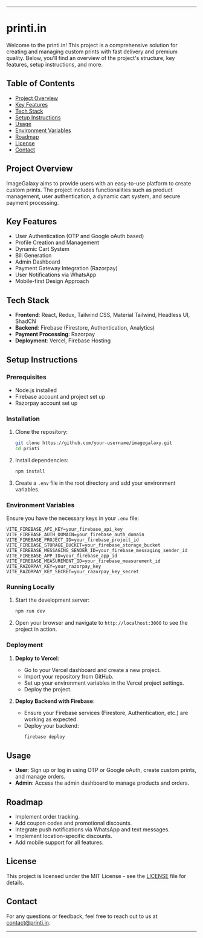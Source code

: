 

---

# printi.in 

Welcome to the printi.in! This project is a comprehensive solution for creating and managing custom prints with fast delivery and premium quality. Below, you'll find an overview of the project's structure, key features, setup instructions, and more.

## Table of Contents
- [Project Overview](#project-overview)
- [Key Features](#key-features)
- [Tech Stack](#tech-stack)
- [Setup Instructions](#setup-instructions)
- [Usage](#usage)
- [Environment Variables](#environment-variables)
- [Roadmap](#roadmap)
- [License](#license)
- [Contact](#contact)

## Project Overview
ImageGalaxy aims to provide users with an easy-to-use platform to create custom prints. The project includes functionalities such as product management, user authentication, a dynamic cart system, and secure payment processing.

## Key Features
- User Authentication (OTP and Google oAuth based)
- Profile Creation and Management
- Dynamic Cart System
- Bill Generation
- Admin Dashboard
- Payment Gateway Integration (Razorpay)
- User Notifications via WhatsApp
- Mobile-first Design Approach

## Tech Stack
- **Frontend**: React, Redux, Tailwind CSS, Material Tailwind, Headless UI, ShadCN
- **Backend**: Firebase (Firestore, Authentication, Analytics)
- **Payment Processing**: Razorpay
- **Deployment**: Vercel, Firebase Hosting

## Setup Instructions
### Prerequisites
- Node.js installed
- Firebase account and project set up
- Razorpay account set up

### Installation
1. Clone the repository:
   ```bash
   git clone https://github.com/your-username/imagegalaxy.git
   cd printi
   ```

2. Install dependencies:
   ```bash
   npm install
   ```

3. Create a `.env` file in the root directory and add your environment variables.

### Environment Variables
Ensure you have the necessary keys in your `.env` file:
```env
VITE_FIREBASE_API_KEY=your_firebase_api_key
VITE_FIREBASE_AUTH_DOMAIN=your_firebase_auth_domain
VITE_FIREBASE_PROJECT_ID=your_firebase_project_id
VITE_FIREBASE_STORAGE_BUCKET=your_firebase_storage_bucket
VITE_FIREBASE_MESSAGING_SENDER_ID=your_firebase_messaging_sender_id
VITE_FIREBASE_APP_ID=your_firebase_app_id
VITE_FIREBASE_MEASUREMENT_ID=your_firebase_measurement_id
VITE_RAZORPAY_KEY=your_razorpay_key
VITE_RAZORPAY_KEY_SECRET=your_razorpay_key_secret
```

### Running Locally
1. Start the development server:
   ```bash
   npm run dev
   ```

2. Open your browser and navigate to `http://localhost:3000` to see the project in action.

### Deployment
1. **Deploy to Vercel**:
   - Go to your Vercel dashboard and create a new project.
   - Import your repository from GitHub.
   - Set up your environment variables in the Vercel project settings.
   - Deploy the project.

2. **Deploy Backend with Firebase**:
   - Ensure your Firebase services (Firestore, Authentication, etc.) are working as expected.
   - Deploy your backend:
     ```bash
     firebase deploy
     ```

## Usage
- **User**: Sign up or log in using OTP or Google oAuth, create custom prints, and manage orders.
- **Admin**: Access the admin dashboard to manage products and orders.

## Roadmap
- Implement order tracking.
- Add coupon codes and promotional discounts.
- Integrate push notifications via WhatsApp and text messages.
- Implement location-specific discounts.
- Add mobile support for all features.

## License
This project is licensed under the MIT License - see the [LICENSE](LICENSE) file for details.

## Contact
For any questions or feedback, feel free to reach out to us at contact@printi.in.

---

